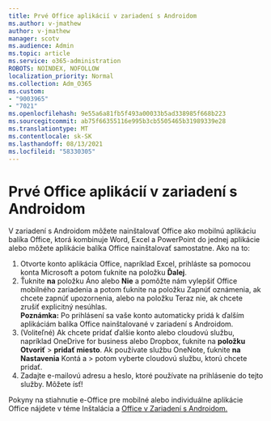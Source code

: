 ```yaml
---
title: Prvé Office aplikácií v zariadení s Androidom
ms.author: v-jmathew
author: v-jmathew
manager: scotv
ms.audience: Admin
ms.topic: article
ms.service: o365-administration
ROBOTS: NOINDEX, NOFOLLOW
localization_priority: Normal
ms.collection: Adm_O365
ms.custom:
- "9003965"
- "7021"
ms.openlocfilehash: 9e55a6a81fb5f493a00033b5ad338985f668b223
ms.sourcegitcommit: ab75f66355116e995b3cb5505465b31989339e28
ms.translationtype: MT
ms.contentlocale: sk-SK
ms.lasthandoff: 08/13/2021
ms.locfileid: "58330305"
---
```

# <a name="set-up-office-apps-for-the-first-time-on-an-android-device"></a>Prvé Office aplikácií v zariadení s Androidom

V zariadení s Androidom môžete nainštalovať Office ako mobilnú aplikáciu balíka Office, ktorá kombinuje Word, Excel a PowerPoint do jednej aplikácie alebo môžete aplikácie balíka Office nainštalovať samostatne. Ako na to:

1. Otvorte konto aplikácia Office, napríklad Excel, prihláste sa pomocou konta Microsoft a potom ťuknite na položku **Ďalej**.
2. Ťuknite **na** položku Áno alebo **Nie** a pomôžte nám  vylepšiť Office mobilného  zariadenia a potom ťuknite na položku Zapnúť oznámenia, ak chcete zapnúť upozornenia, alebo na položku Teraz nie, ak chcete zrušiť explicitný nesúhlas.\
    **Poznámka:** Po prihlásení sa vaše konto automaticky pridá k ďalším aplikáciám balíka Office nainštalované v zariadení s Androidom.
3. (Voliteľné) Ak chcete pridať ďalšie konto alebo cloudovú službu, napríklad OneDrive for business alebo Dropbox, ťuknite na **položku Otvoriť**  >  **pridať miesto**. Ak používate službu OneNote, ťuknite **na Nastavenia** Kontá a  >  potom vyberte cloudovú službu, ktorú chcete pridať.
4. Zadajte e-mailovú adresu a heslo, ktoré používate na prihlásenie do tejto služby. Môžete ísť!

Pokyny na stiahnutie e-Office pre mobilné alebo individuálne aplikácie Office nájdete v téme Inštalácia a [Office v Zariadení s Androidom.](https://go.microsoft.com/fwlink/?linkid=2135287)
